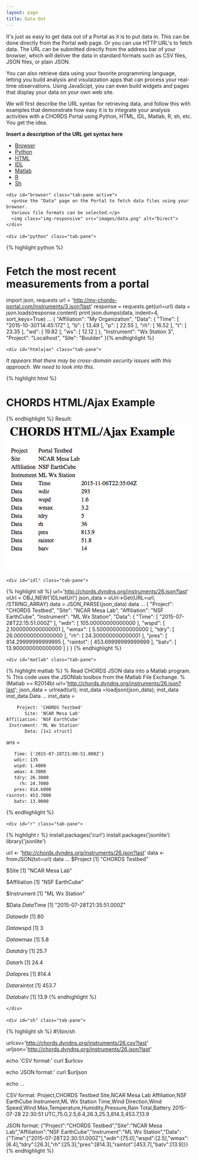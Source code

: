 ```yaml
---
layout: page
title: Data Out
---
```


It's just as easy to get data out of a Portal as it is to put data in. This can
be done directly from the Portal web page. Or you can use HTTP URL's to
fetch data. The URL can be submitted directly from the address bar of your browser, which will
deliver the data in standard formats such as CSV files, JSON files, or plain JSON. 

You can also retrieve data using your favorite programming language, letting you build
analysis and visulaization apps that can process your real-time observations. Using JavaScipt,
you can even build widgets and pages that display your data on your own web site.

We will first describe the URL syntax for retrieving data, and follow this with examples that 
demonstrate how easy it is to integrate your analysis activities with a CHORDS Portal using
Python, HTML, IDL, Matlab, R, sh, etc. You get the idea.

**Insert a description of the URL get syntax here**

<div class="container">
  <ul class="nav nav-pills">
    <li class="active"><a data-toggle="tab" href="#browser">Browser</a></li>
    <li><a data-toggle="tab" href="#python">Python</a></li>
    <li><a data-toggle="tab" href="#htmlajax">HTML</a></li>
    <li><a data-toggle="tab" href="#idl">IDL</a></li>
    <li><a data-toggle="tab" href="#matlab">Matlab</a></li>
    <li><a data-toggle="tab" href="#r">R</a></li>
    <li><a data-toggle="tab" href="#sh">Sh</a></li>
  </ul>

  <div class="tab-content">
  
    <div id="browser" class="tab-pane active">
      <p>Use the "Data" page on the Portal to fetch data files using your browser.
      Various file formats can be selected.</p>
      <img class="img-responsive" src="images/data.png" alt="Direct">
    </div>
    
    <div id="python" class="tab-pane">
{% highlight python %}
# Fetch the most recent measurements from a portal
import json, requests
url      = 'http://my-chords-portal.com/instruments/3.json?last'
response = requests.get(url=url)
data     = json.loads(response.content)
print json.dumps(data, indent=4, sort_keys=True)
...
{
    "Affiliation": "My Organization", 
    "Data": {
        "Time": [
            "2015-10-30T14:45:17Z"
        ], 
        "b": [
            13.49
        ], 
        "p": [
            22.55
        ], 
        "rh": [
            16.52
        ], 
        "t": [
            23.35
        ], 
        "wd": [
            19.82
        ], 
        "ws": [
            12.12
        ]
    }, 
    "Instrument": "Wx Station 3", 
    "Project": "Localhost", 
    "Site": "Boulder"
}{% endhighlight %}
    </div>
    
    <div id="htmlajax" class="tab-pane">

<p><em>It appears that there may be cross-domain security issues with this approach. We need to
look into this.</em></p>

{% highlight html %}
<h1>CHORDS HTML/Ajax Example</h1>

<script src="https://ajax.googleapis.com/ajax/libs/jquery/2.1.4/jquery.min.js"></script>

<script>
var url = "http://chords.dyndns.org/instruments/26.json?last";
$(function () {
    $.getJSON(url, function (data) {
        var table_html = "<table>";
        $.each(data,
        function (key, val) {
            if (key != "Data") {
                table_html += "<tr><td>" + key + "</td><td>" + val + "</td></tr>";
            } else {
                $.each(val, function (datakey, dataval) {
                    table_html += "<tr><td>Data</td><td>" + datakey 
                      + "</td><td>" + dataval + "</td></tr>";
                });
            }
        });
        table_html += "</table>";

        $("<p>", {
            html: table_html
        }).appendTo("body");
    });
});
</script>
{% endhighlight %}
    Result:
    <img class="img-responsive" src="images/chords_ajax.png" alt="AJAX">
    </div>
    
    <div id="idl" class="tab-pane">
{% highlight idl %}
url='http://chords.dyndns.org/instruments/26.json?last'
oUrl = OBJ_NEW('IDLnetUrl')
json_data = oUrl->Get(URL=url, /STRING_ARRAY)
data = JSON_PARSE(json_data)
data
...
{
    "Project": "CHORDS Testbed",
    "Site": "NCAR Mesa Lab",
    "Affiliation": "NSF EarthCube",
    "Instrument": "ML Wx Station",
    "Data": {
        "Time": [
            "2015-07-28T22:15:51.000Z"
        ],
        "wdir": [
            105.00000000000000
        ],
        "wspd": [
            2.1000000000000001
        ],
        "wmax": [
            5.5000000000000000
        ],
        "tdry": [
            26.000000000000000
        ],
        "rh": [
            24.300000000000001
        ],
        "pres": [
            814.29999999999995
        ],
        "raintot": [
            453.69999999999999
        ],
        "batv": [
            13.900000000000000
        ]
    }
}
{% endhighlight %}
    </div>

    <div id="matlab" class="tab-pane">
{% highlight matlab %}
% Read CHORDS JSON data into a Matlab program.
% This code uses the JSONlab toolbox from the Matlab File Exchange.
% (Matlab >= R2014b)
url='http://chords.dyndns.org/instruments/26.json?last';
json_data = urlread(url);
inst_data =loadjson(json_data);
inst_data
inst_data.Data
...
inst_data = 

        Project: 'CHORDS Testbed'
           Site: 'NCAR Mesa Lab'
    Affiliation: 'NSF EarthCube'
     Instrument: 'ML Wx Station'
           Data: [1x1 struct]

ans = 

       Time: {'2015-07-28T21:00:51.000Z'}
       wdir: 135
       wspd: 1.4000
       wmax: 4.3000
       tdry: 26.3000
         rh: 24.7000
       pres: 814.6000
    raintot: 453.7000
       batv: 13.9000

>> 
{% endhighlight %}
    </div>
    
    <div id="r" class="tab-pane">
{% highlight r %}
install.packages('curl')
install.packages('jsonlite')
library('jsonlite')

url <- 'http://chords.dyndns.org/instruments/26.json?last'
data <- fromJSON(txt=url)
data
...
$Project
[1] "CHORDS Testbed"

$Site
[1] "NCAR Mesa Lab"

$Affiliation
[1] "NSF EarthCube"

$Instrument
[1] "ML Wx Station"

$Data
$Data$Time
[1] "2015-07-28T21:35:51.000Z"

$Data$wdir
[1] 80

$Data$wspd
[1] 3

$Data$wmax
[1] 5.8

$Data$tdry
[1] 25.7

$Data$rh
[1] 24.4

$Data$pres
[1] 814.4

$Data$raintot
[1] 453.7

$Data$batv
[1] 13.9
{% endhighlight %}

    </div>
    
    <div id="sh" class="tab-pane">
{% highlight sh %}
#!/bin/sh

urlcsv='http://chords.dyndns.org/instruments/26.csv?last'
urljson='http://chords.dyndns.org/instruments/26.json?last'

echo 'CSV format:'
curl $urlcsv

echo 'JSON format:'
curl $urljson

echo
...

CSV format:
Project,CHORDS Testbed
Site,NCAR Mesa Lab
Affiliation,NSF EarthCube
Instrument,ML Wx Station
Time,Wind Direction,Wind Speed,Wind Max,Temperature,Humidity,Pressure,Rain Total,Battery
2015-07-28 22:30:51 UTC,75.0,2.5,6.4,26.3,25.3,814.3,453.7,13.9

JSON format:
{"Project":"CHORDS Testbed","Site":"NCAR Mesa Lab","Affiliation":"NSF EarthCube","Instrument":"ML Wx Station","Data":{"Time":["2015-07-28T22:30:51.000Z"],"wdir":[75.0],"wspd":[2.5],"wmax":[6.4],"tdry":[26.3],"rh":[25.3],"pres":[814.3],"raintot":[453.7],"batv":[13.9]}}
{% endhighlight %}
  </div>

</div>



